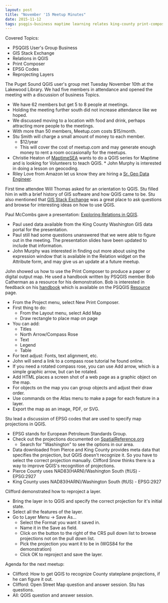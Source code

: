 ```yaml
---
layout: post
title: "November '15 Meetup Minutes"
date: 2015-11-12
tags: psqgis-business maptime learning relates king-county print-composer handbook projections
---
```


Covered Topics:
* PSQGIS User's Group Business
* GIS Stack Exchange
* Relations in QGIS
* Print Composer
* EPSG Codes
* Reprojecting Layers

The Puget Sound QGIS user's group met Tuesday November 10th at the Lakewood Library. We had five members in attendance and opened the meeting with a discussion of business Topics.
* We have 62 members but get 5 to 8 people at meetings.
* Holding the meeting further south did not increase attendance like we hoped.
* We discussed moving to a location with food and drink, perhaps attracting more people to the meetings.
* With more than 50 members, Meetup.com costs $15/month.
* Stu Smith will charge a small amount of money to each member.
	* $12/year
	* This will cover the cost of meetup.com and may generate enough money to rent a room occasionally for the meetups.
* Christie Heaton of [MaptimeSEA](http://maptimesea.github.io/) wants to do a QGIS series for Maptime and is looking for Volunteers to teach QGIS.
		* John Murphy is interested in doing a lesson on geocoding.
* Riley Love from Amazon let us know they are hiring a [Sr. Geo Data Engineer](https://us-amazon.icims.com/jobs/355672/sr.-geo-data-engineer/job?mobile=false&width=747&height=1200&bga=true&needsRedirect=false&jan1offset=-480&jun1offset=-420).

First time attendee Will Thomas asked for an orientation to QGIS. Stu filled him in with a brief history of GIS software and how QGIS came to be. Stu also mentioned that [GIS Stack Exchange](http://gis.stackexchange.com/) was a great place to ask questions and browse for interesting ideas on how to use QGIS.

Paul McCombs gave a presentation: [Exploring Relations in QGIS](http://www.lazym8.com/datawrangler/qgis_relations).
* Paul used data available from the King County Washington GIS data portal for the presentation.
* Paul still had some questions unanswered that we were able to figure out in the meeting. The presentation slides have been updated to include that information.
* John Murphy was interested in finding out more about using the expression window that is available in the Relation widget on the Attribute form, and may give us an update at a future meetup.

John showed us how to use the Print Composer to produce a paper or digital output map. He used a handbook written by PSQGIS member Bob Catherman as a resource for his demonstration. Bob is interested in feedback on his [handbook](/downloads/HealthCare_GIS_Handbook_E.3.8.doc) which is available on the PSQGIS [Resource](/resources.html) page.
* From the Project menu, select New Print Composer.
* First thing to do:
	* From the Layout menu, select Add Map
	* Draw rectangle to place map on page
* You can add:
	* Titles
	* North Arrow/Compass Rose
	* Text
	* Legend
	* Table
* For text adjust: Fonts, text alignment, etc.
* John will send a link to a compass rose tutorial he found online.
* If you need a rotated compass rose, you can use Add arrow, which is a simple graphic arrow, but can be rotated.
* Add HTML places a screen shot of a web page as a graphic object on the map.
* For objects on the map you can group objects and adjust their draw order.
* Use commands on the Atlas menu to make a page for each feature in a layer.
* Export the map as an image, PDF, or SVG.

Stu lead a discussion of EPSG codes that are used to specify map projections in QGIS.
* EPSG stands for European Petroleum Standards Group.
* Check out the projections documented on [SpatialReference.org](http://spatialreference.org/)
	* Search for "Washington" to see the options in our area.
* Data downloaded from Pierce and King County provides meta data that specifies the projection, but QGIS doesn't recognize it. So you have to select the correct projection manually. Clifford Snow thinks there is a way to improve QGIS's recognition of projections.
* Pierce County uses NAD83(HARN)/Washington South (ftUS) - EPSG:2927
* King County uses NAD83(HARN)/Washington South (ftUS) - EPSG:2927

Clifford demonstrated how to reproject a layer.
* Bring the layer in to QGIS and specify the correct projection for it's initial state.
* Select all the features of the layer.
* Go to Layer Menu -> Save As…
	* Select the Format you want it saved in.
	* Name it in the Save as field.
	* Click on the button to the right of the CRS pull down list to browse projections not on the pull down list.
	* Pick the projection you want it to be in (WGS84 for the demonstration)
	* Click OK to reproject and save the layer.

Agenda for the next meetup:
* Clifford: How to get QGIS to recognize County stateplane projections, if he can figure it out.
* Clifford: Open Street Map question and answer session. Stu has questions.
* All: QGIS question and answer session.
